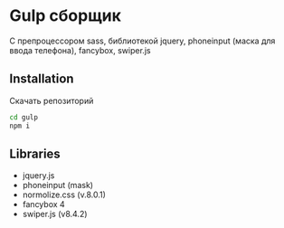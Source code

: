 # Gulp сборщик

С препроцессором sass, библиотекой jquery, phoneinput (маска для ввода телефона), fancybox, swiper.js

## Installation

Скачать репозиторий
```sh
cd gulp
npm i
```
## Libraries
- jquery.js
- phoneinput (mask)
- normolize.css (v.8.0.1)
- fancybox 4
- swiper.js (v8.4.2)